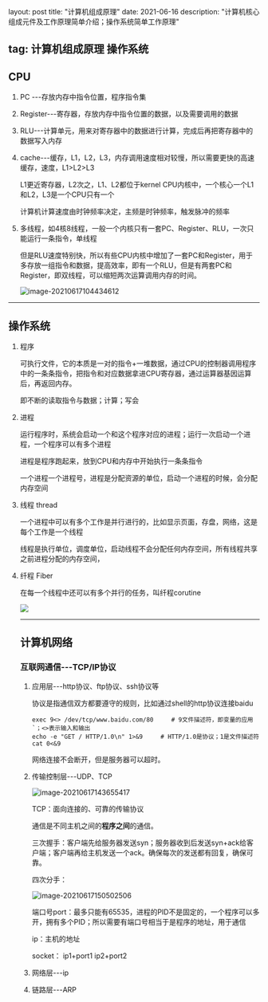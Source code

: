 layout: post
title: "计算机组成原理"
date: 2021-06-16
description: "计算机核心组成元件及工作原理简单介绍；操作系统简单工作原理"

tag: 计算机组成原理 操作系统
---   

## CPU

1. PC ---存放内存中指令位置，程序指令集

2. Register---寄存器，存放内存中指令位置的数据，以及需要调用的数据

3. RLU---计算单元，用来对寄存器中的数据进行计算，完成后再把寄存器中的数据写入内存

4. cache---缓存，L1，L2，L3，内存调用速度相对较慢，所以需要更快的高速缓存，速度，L1>L2>L3

   L1更近寄存器，L2次之，L1、L2都位于kernel CPU内核中，一个核心一个L1和L2，L3是一个CPU只有一个

   计算机计算速度由时钟频率决定，主频是时钟频率，触发脉冲的频率 

5. 多线程，如4核8线程，一般一个内核只有一套PC、Register、RLU，一次只能运行一条指令，单线程

   但是RLU速度特别快，所以有些CPU内核中增加了一套PC和Register，用于多存放一组指令和数据，提高效率，即有一个RLU，但是有两套PC和Register，即双线程，可以缩短两次运算调用内存的时间。

   ![image-20210617104434612](https://i.loli.net/2021/06/22/IirBc9uXP1KndZH.png)

---

## 操作系统

1. 程序

   可执行文件，它的本质是一对的指令+一堆数据，通过CPU的控制器调用程序中的一条条指令，把指令和对应数据拿进CPU寄存器，通过运算器基因运算后，再返回内存。

   即不断的读取指令与数据；计算；写会

2. 进程

   运行程序时，系统会启动一个和这个程序对应的进程；运行一次启动一个进程，一个程序可以有多个进程

   进程是程序跑起来，放到CPU和内存中开始执行一条条指令

   一个进程一个进程号，进程是分配资源的单位，启动一个进程的时候，会分配内存空间

3. 线程 thread

   一个进程中可以有多个工作是并行进行的，比如显示页面，存盘，网络，这是每个工作是一个线程

   线程是执行单位，调度单位，启动线程不会分配任何内存空间，所有线程共享之前进程分配的内存空间，

4. 纤程 Fiber

   在每一个线程中还可以有多个并行的任务，叫纤程corutine

   ![](https://i.loli.net/2021/06/22/bzCSXNUocVBy8mT.png)

   ---

   ## 计算机网络

   ### 互联网通信---TCP/IP协议

   1. 应用层---http协议、ftp协议、ssh协议等

      协议是指通信双方都要遵守的规则，比如通过shell的http协议连接baidu

      ```shell
      exec 9<> /dev/tcp/www.baidu.com/80     # 9文件描述符，即变量的应用`；<>表示输入和输出
      echo -e "GET / HTTP/1.0\n" 1>&9     # HTTP/1.0是协议；1是文件描述符
      cat 0<&9
      ```

      网络连接不会断开，但是服务器可以超时。

   2. 传输控制层---UDP、TCP

      ![image-20210617143655417](https://i.loli.net/2021/06/22/D8C4nF7uM6edvxK.png)

      TCP：面向连接的、可靠的传输协议

      通信是不同主机之间的**程序之间**的通信。

      三次握手：客户端先给服务器发送syn；服务器收到后发送syn+ack给客户端；客户端再给主机发送一个ack。确保每次的发送都有回复，确保可靠。

      四次分手：

      ![image-20210617150502506](https://i.loli.net/2021/06/22/GZjY8B1IKlf4NER.png)

      端口号port：最多只能有65535，进程的PID不是固定的，一个程序可以多开，拥有多个PID；所以需要有端口号相当于是程序的地址，用于通信

      ip：主机的地址

      socket： ip1+port1  ip2+port2

   3. 网络层---ip  

   4. 链路层---ARP

